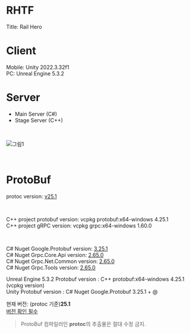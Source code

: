 # RHTF
Title: Rail Hero  

# Client
Mobile: Unity 2022.3.32f1  
PC: Unreal Engine 5.3.2

# Server

* Main Server (C#)  
* Stage Server (C++)  

<br/>

![그림1](https://github.com/Mgcllee/RHTF/assets/73012050/185fac8e-ff83-459d-af59-f4135fb1ae22)

<br/>

# ProtoBuf
protoc version: [v25.1](https://github.com/protocolbuffers/protobuf/releases/tag/v25.3)  

<br/>

C++ project protobuf version: vcpkg protobuf:x64-windows 4.25.1  
C++ project gRPC version: vcpkg grpc:x64-windows 1.60.0  

<br/>

C# Nuget Google.Protobuf version: [3.25.1](https://www.nuget.org/packages/Google.Protobuf/3.23.3?_src=template)  
C# Nuget Grpc.Core.Api version: [2.65.0](https://www.nuget.org/packages/Grpc.Core.Api/2.65.0?_src=template)  
C# Nuget Grpc.Net.Common version: [2.65.0](https://www.nuget.org/packages/Grpc.Net.Common/2.65.0?_src=template)  
C# Nuget Grpc.Tools version: [2.65.0](https://www.nuget.org/packages/Grpc.Tools/2.65.0?_src=template)  

Unreal Engine 5.3.2 Protobuf version : C++ protobuf:x64-windows 4.25.1 (vcpkg version)  
Unity Protobuf version : C# Nuget Google.Protobuf 3.25.1 + @  

현재 버전: (protoc 기준)**25.1**  
[버전 확인 필수](https://protobuf.dev/support/version-support/)  

> ProtoBuf 컴파일러인 **protoc**의 추출물은 절대 수정 금지.
